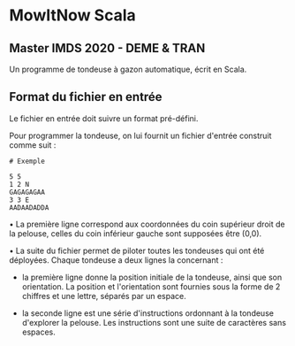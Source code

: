 # MowItNow Scala
## Master IMDS 2020 - DEME & TRAN

Un programme de tondeuse à gazon automatique, écrit en Scala.



## Format du fichier en entrée

Le fichier en entrée doit suivre un format pré-défini.

Pour programmer la tondeuse, on lui fournit un fichier d'entrée construit comme suit :

```raw
# Exemple

5 5
1 2 N
GAGAGAGAA
3 3 E
AADAADADDA
```

• La première ligne correspond aux coordonnées du coin supérieur droit de la pelouse,
celles du coin inférieur gauche sont supposées être (0,0).

• La suite du fichier permet de piloter toutes les tondeuses qui ont été déployées.
Chaque tondeuse a deux lignes la concernant :

- la première ligne donne la position initiale de la tondeuse, ainsi que son
orientation. La position et l'orientation sont fournies sous la forme de 2 chiffres
et une lettre, séparés par un espace.

- la seconde ligne est une série d'instructions ordonnant à la tondeuse d'explorer
la pelouse. Les instructions sont une suite de caractères sans espaces.

```raw


```


```console

```
